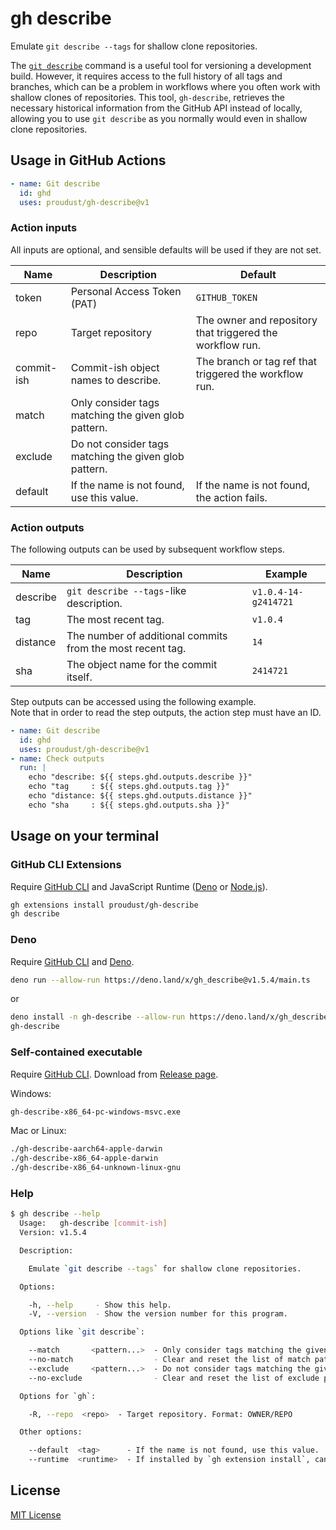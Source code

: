 # gh describe

Emulate `git describe --tags` for shallow clone repositories.

The [`git describe`](https://git-scm.com/docs/git-describe) command is a useful tool for versioning
a development build. However, it requires access to the full history of all tags and branches, which
can be a problem in workflows where you often work with shallow clones of repositories. This tool,
`gh-describe`, retrieves the necessary historical information from the GitHub API instead of
locally, allowing you to use `git describe` as you normally would even in shallow clone
repositories.

## Usage in GitHub Actions

```yml
- name: Git describe
  id: ghd
  uses: proudust/gh-describe@v1
```

### Action inputs

All inputs are optional, and sensible defaults will be used if they are not set.

| Name       | Description                                           | Default                                                   |
| ---------- | ----------------------------------------------------- | --------------------------------------------------------- |
| token      | Personal Access Token (PAT)                           | `GITHUB_TOKEN`                                            |
| repo       | Target repository                                     | The owner and repository that triggered the workflow run. |
| commit-ish | Commit-ish object names to describe.                  | The branch or tag ref that triggered the workflow run.    |
| match      | Only consider tags matching the given glob pattern.   |                                                           |
| exclude    | Do not consider tags matching the given glob pattern. |                                                           |
| default    | If the name is not found, use this value.             | If the name is not found, the action fails.               |

### Action outputs

The following outputs can be used by subsequent workflow steps.

| Name     | Description                                                | Example              |
| -------- | ---------------------------------------------------------- | -------------------- |
| describe | `git describe --tags`-like description.                    | `v1.0.4-14-g2414721` |
| tag      | The most recent tag.                                       | `v1.0.4`             |
| distance | The number of additional commits from the most recent tag. | `14`                 |
| sha      | The object name for the commit itself.                     | `2414721`            |

Step outputs can be accessed using the following example.\
Note that in order to read the step outputs, the action step must have an ID.

```yml
- name: Git describe
  id: ghd
  uses: proudust/gh-describe@v1
- name: Check outputs
  run: |
    echo "describe: ${{ steps.ghd.outputs.describe }}"
    echo "tag     : ${{ steps.ghd.outputs.tag }}"
    echo "distance: ${{ steps.ghd.outputs.distance }}"
    echo "sha     : ${{ steps.ghd.outputs.sha }}"
```

## Usage on your terminal

### GitHub CLI Extensions

Require [GitHub CLI](https://github.com/cli/cli#installation) and JavaScript Runtime
([Deno](https://deno.land/#installation) or [Node.js](https://nodejs.org/)).

```sh
gh extensions install proudust/gh-describe
gh describe
```

### Deno

Require [GitHub CLI](https://github.com/cli/cli#installation) and
[Deno](https://deno.land/#installation).

```sh
deno run --allow-run https://deno.land/x/gh_describe@v1.5.4/main.ts
```

or

```sh
deno install -n gh-describe --allow-run https://deno.land/x/gh_describe@v1.5.4/main.ts
gh-describe
```

### Self-contained executable

Require [GitHub CLI](https://github.com/cli/cli#installation). Download from
[Release page](https://github.com/proudust/gh-describe/releases/latest).

Windows:

```cmd
gh-describe-x86_64-pc-windows-msvc.exe
```

Mac or Linux:

```sh
./gh-describe-aarch64-apple-darwin
./gh-describe-x86_64-apple-darwin
./gh-describe-x86_64-unknown-linux-gnu
```

### Help

```sh
$ gh describe --help
  Usage:   gh-describe [commit-ish]
  Version: v1.5.4

  Description:

    Emulate `git describe --tags` for shallow clone repositories.

  Options:

    -h, --help     - Show this help.
    -V, --version  - Show the version number for this program.

  Options like `git describe`:

    --match       <pattern...>  - Only consider tags matching the given glob pattern.
    --no-match                  - Clear and reset the list of match patterns.
    --exclude     <pattern...>  - Do not consider tags matching the given glob pattern.
    --no-exclude                - Clear and reset the list of exclude patterns.

  Options for `gh`:

    -R, --repo  <repo>  - Target repository. Format: OWNER/REPO

  Other options:

    --default  <tag>      - If the name is not found, use this value.
    --runtime  <runtime>  - If installed by `gh extension install`, can specify the execution runtime.  (Values: "deno", "node")
```

## License

[MIT License](LICENSE)
